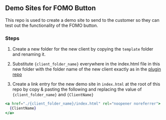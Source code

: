 ## Demo Sites for FOMO Button

This repo is used to create a demo site to send to the customer so they can test out the functionality of the FOMO button.  

### Steps

1. Create a new folder for the new client by copying the `template` folder and renaming it.

2. Substitute `{client_folder_name}` everywhere in the index.html file in this new folder with the folder name of the new client exactly as in the [plugin repo](https://github.com/strongSoda/fomo-btn-test)

3. Create a link entry for the new demo site in `index.html` at the root of this repo by copy & pasting the following and replacing the value of `{client_folder_name}` and `{ClientName}`

```jsx
<a href="./{client_folder_name}/index.html" rel="noopener noreferrer">
  {ClientName}
</a>
```
